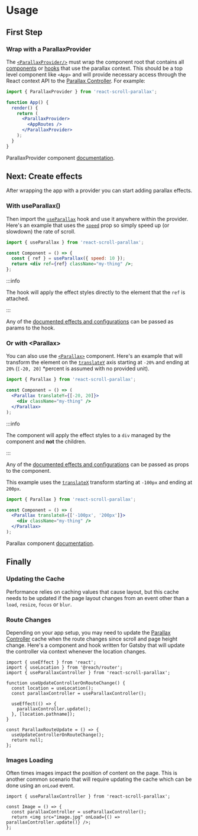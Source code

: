 # Usage

## First Step

### Wrap with a ParallaxProvider

The [`<ParallaxProvider/>`](/docs/usage/components/parallax-provider) must wrap the component root that contains all [components](/docs/usage/components/) or [hooks](/docs/usage/hooks/) that use the parallax context. This should be a top level component like `<App>` and will provide necessary access through the React context API to the [Parallax Controller](https://parallax-controller.vercel.app/docs/intro). For example:

```jsx
import { ParallaxProvider } from 'react-scroll-parallax';

function App() {
  render() {
    return (
      <ParallaxProvider>
        <AppRoutes />
      </ParallaxProvider>
    );
  }
}
```

ParallaxProvider component [documentation](/docs/usage/components/parallax-provider).

## Next: Create effects

After wrapping the app with a provider you can start adding parallax effects.

### With useParallax()

Then import the [`useParallax`](/docs/usage/hooks/use-parallax) hook and use it anywhere within the provider. Here's an example that uses the [`speed`](/docs/usage/parallax-props#configuration-props) prop so simply speed up (or slowdown) the rate of scroll.

```jsx
import { useParallax } from 'react-scroll-parallax';

const Component = () => {
  const { ref } = useParallax({ speed: 10 });
  return <div ref={ref} className="my-thing" />;
};
```

:::info

The hook will apply the effect styles directly to the element that the `ref` is attached.

:::

Any of the [documented effects and configurations](/docs/usage/parallax-props) can be passed as params to the hook.

### Or with <Parallax\>

You can also use the [`<Parallax>`](/docs/usage/components/parallax-component) component. Here's an example that will transform the element on the [`translateY`](/docs/usage/parallax-props#css-effect-props) axis starting at `-20%` and ending at `20%` (`[-20, 20]` \*percent is assumed with no provided unit).

```jsx
import { Parallax } from 'react-scroll-parallax';

const Component = () => (
  <Parallax translateY={[-20, 20]}>
    <div className="my-thing" />
  </Parallax>
);
```

:::info

The component will apply the effect styles to a `div` managed by the component and **not** the children.

:::

Any of the [documented effects and configurations](/docs/usage/parallax-props) can be passed as props to the component.

This example uses the [`translateX`](/docs/usage/parallax-props#css-effect-props) transform starting at `-100px` and ending at `200px`.

```jsx
import { Parallax } from 'react-scroll-parallax';

const Component = () => (
  <Parallax translateX={['-100px', '200px']}>
    <div className="my-thing" />
  </Parallax>
);
```

Parallax component [documentation](/docs/usage/components/parallax-component).

## Finally

### Updating the Cache

Performance relies on caching values that cause layout, but this cache needs to be updated if the page layout changes from an event other than a `load`, `resize`, `focus` or `blur`.

### Route Changes

Depending on your app setup, you may need to update the [Parallax Controller](https://parallax-controller.vercel.app/docs/intro) cache when the route changes since scroll and page height change. Here's a component and hook written for Gatsby that will update the controller via context whenever the location changes.

```tsx
import { useEffect } from 'react';
import { useLocation } from '@reach/router';
import { useParallaxController } from 'react-scroll-parallax';

function useUpdateControllerOnRouteChange() {
  const location = useLocation();
  const parallaxController = useParallaxController();

  useEffect(() => {
    parallaxController.update();
  }, [location.pathname]);
}

const ParallaxRouteUpdate = () => {
  useUpdateControllerOnRouteChange();
  return null;
};
```

### Images Loading

Often times images impact the position of content on the page. This is another common scenario that will require updating the cache which can be done using an `onLoad` event.

```tsx
import { useParallaxController } from 'react-scroll-parallax';

const Image = () => {
  const parallaxController = useParallaxController();
  return <img src="image.jpg" onLoad={() => parallaxController.update()} />;
};
```
